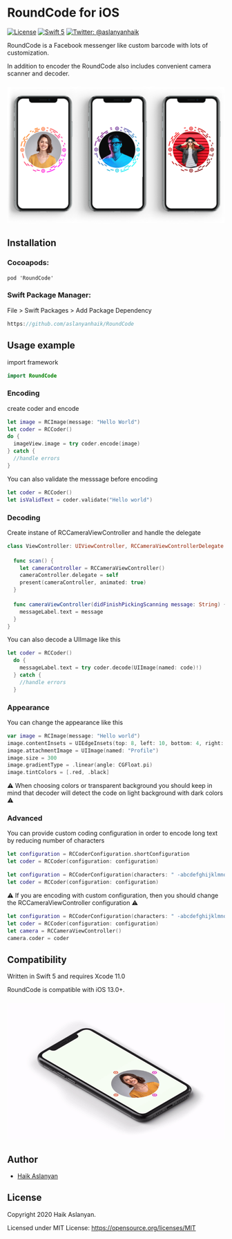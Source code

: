 # RoundCode for iOS

[![License](http://img.shields.io/badge/License-MIT-green.svg?style=flat)](https://github.com/aslanyanhaik/RoundCode/blob/master/LICENSE)
[![Swift 5](https://img.shields.io/badge/Swift-5.0-orange.svg?style=flat)](https://swift.org)
[![Twitter: @aslanyanhaik](https://img.shields.io/badge/Contact-Twitter-blue.svg?style=flat)](https://twitter.com/aslanyanhaik)



RoundCode is a Facebook messenger like custom barcode with lots of customization. 

In addition to encoder the RoundCode also includes convenient camera scanner and decoder.

<h3 align="center">
<img src="appearance.png" alt="Different styles of RoundCode for iOS"/>
</h3>

## Installation

### Cocoapods:

```curl
pod 'RoundCode'
```

### Swift Package Manager:

File > Swift Packages > Add Package Dependency

```swift
https://github.com/aslanyanhaik/RoundCode
```

## Usage example

import framework

```swift
import RoundCode
```

### Encoding
create coder and encode

```swift
let image = RCImage(message: "Hello World")
let coder = RCCoder()
do {
  imageView.image = try coder.encode(image)
} catch {
  //handle errors
}
```

You can also validate the messsage before encoding

```swift
let coder = RCCoder()
let isValidText = coder.validate("Hello world")
```

### Decoding

Create instane of RCCameraViewController and handle the delegate

```swift
class ViewController: UIViewController, RCCameraViewControllerDelegate {
  
  func scan() {
    let cameraController = RCCameraViewController()
    cameraController.delegate = self
    present(cameraController, animated: true)
  }
  
  func cameraViewController(didFinishPickingScanning message: String) {
    messageLabel.text = message
  }
}
``` 

You can also decode a UIImage like this

```swift
let coder = RCCoder()
  do {
    messageLabel.text = try coder.decode(UIImage(named: code)!)
  } catch {
    //handle errors
  }
```

### Appearance

You can change the appearance like this

```swift
var image = RCImage(message: "Hello world")
image.contentInsets = UIEdgeInsets(top: 8, left: 10, bottom: 4, right: 10)
image.attachmentImage = UIImage(named: "Profile")
image.size = 300
image.gradientType = .linear(angle: CGFloat.pi)
image.tintColors = [.red, .black]
```

⚠️ When choosing colors or transparent background you should keep in mind that decoder will detect the code on light background with dark colors ⚠️

### Advanced

You can provide custom coding configuration in order to encode long text by reducing number of characters

```swift
let configuration = RCCoderConfiguration.shortConfiguration
let coder = RCCoder(configuration: configuration)
```

```swift
let configuration = RCCoderConfiguration(characters: " -abcdefghijklmnopqrstuvwxyz0123456789")
let coder = RCCoder(configuration: configuration)
```

⚠️ If you are encoding with custom configuration, then you should change the RCCameraViewController configuration ⚠️

```swift
let configuration = RCCoderConfiguration(characters: " -abcdefghijklmnopqrstuvwxyz0123456789")
let coder = RCCoder(configuration: configuration)
let camera = RCCameraViewController()
camera.coder = coder
```

## Compatibility

Written in Swift 5 and requires Xcode 11.0

RoundCode is compatible with iOS 13.0+.

<h3 align="center">
<img src="screenshot.gif" alt="Screenshot of RoundCode for iOS"/>
</h3>

## Author

* [Haik Aslanyan](https://twitter.com/aslanyanhaik)

## License

Copyright 2020 Haik Aslanyan.

Licensed under MIT License: https://opensource.org/licenses/MIT